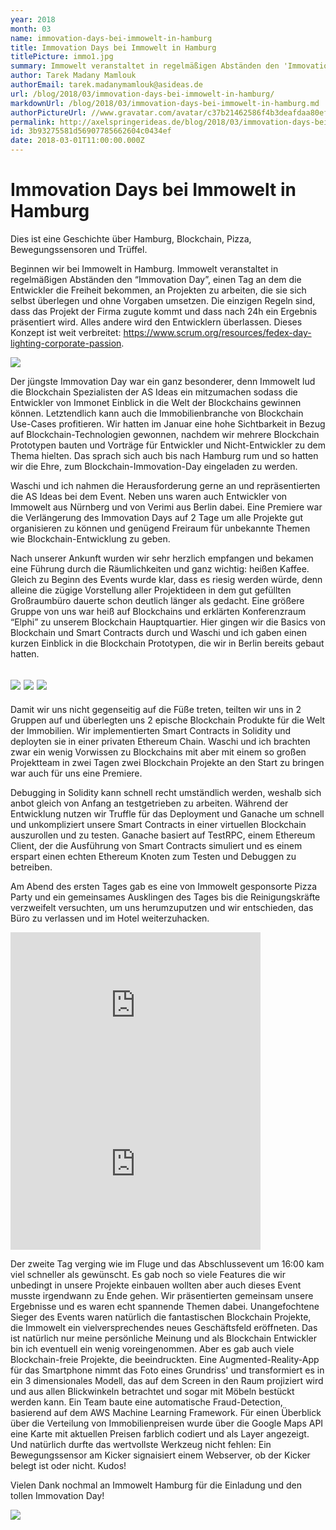 ```yaml
---
year: 2018
month: 03
name: immovation-days-bei-immowelt-in-hamburg
title: Immovation Days bei Immowelt in Hamburg
titlePicture: immo1.jpg
summary: Immowelt veranstaltet in regelmäßigen Abständen den 'Immovation Day', einen Tag an dem die Entwickler die Freiheit bekommen, an Projekten zu arbeiten, die sie sich selbst überlegen und ohne Vorgaben umsetzen. Dieses mal mischten wir von AS Ideas mit und bauten Blockchains für Immobilien.
author: Tarek Madany Mamlouk
authorEmail: tarek.madanymamlouk@asideas.de
url: /blog/2018/03/immovation-days-bei-immowelt-in-hamburg/
markdownUrl: /blog/2018/03/immovation-days-bei-immowelt-in-hamburg.md
authorPictureUrl: //www.gravatar.com/avatar/c37b21462586f4b3deafdaa80ef01503
permalink: http://axelspringerideas.de/blog/2018/03/immovation-days-bei-immowelt-in-hamburg/
id: 3b93275581d56907785662604c0434ef
date: 2018-03-01T11:00:00.000Z
---
```


# Immovation Days bei Immowelt in Hamburg

Dies ist eine Geschichte über Hamburg, Blockchain, Pizza, Bewegungssensoren und Trüffel. 

Beginnen wir bei Immowelt in Hamburg. Immowelt veranstaltet in regelmäßigen Abständen den “Immovation Day”, einen Tag an dem die Entwickler die Freiheit bekommen, an Projekten zu arbeiten, die sie sich selbst überlegen und ohne Vorgaben umsetzen. Die einzigen Regeln sind, dass das Projekt der Firma zugute kommt und dass nach 24h ein Ergebnis präsentiert wird. Alles andere wird den Entwicklern überlassen. Dieses Konzept ist weit verbreitet: https://www.scrum.org/resources/fedex-day-lighting-corporate-passion.

![](immo1.jpg)

Der jüngste Immovation Day war ein ganz besonderer, denn Immowelt lud die Blockchain Spezialisten der AS Ideas ein mitzumachen sodass die Entwickler von Immonet Einblick in die Welt der Blockchains gewinnen können. Letztendlich kann auch die Immobilienbranche von Blockchain Use-Cases profitieren. Wir hatten im Januar eine hohe Sichtbarkeit in Bezug auf Blockchain-Technologien gewonnen, nachdem wir mehrere Blockchain Prototypen bauten und Vorträge für Entwickler und Nicht-Entwickler zu dem Thema hielten. Das sprach sich auch bis nach Hamburg rum und so hatten wir die Ehre, zum Blockchain-Immovation-Day eingeladen zu werden. 

Waschi und ich nahmen die Herausforderung gerne an und repräsentierten die AS Ideas bei dem Event. Neben uns waren auch Entwickler von Immowelt aus Nürnberg und von Verimi aus Berlin dabei. Eine Premiere war die Verlängerung des Immovation Days auf 2 Tage um alle Projekte gut organisieren zu können und genügend Freiraum für unbekannte Themen wie Blockchain-Entwicklung zu geben. 

Nach unserer Ankunft wurden wir sehr herzlich empfangen und bekamen eine Führung durch die Räumlichkeiten und ganz wichtig: heißen Kaffee. Gleich zu Beginn des Events wurde klar, dass es riesig werden würde, denn alleine die zügige Vorstellung aller Projektideen in dem gut gefüllten Großraumbüro dauerte schon deutlich länger als gedacht. Eine größere Gruppe von uns war heiß auf Blockchains und erklärten Konferenzraum “Elphi” zu unserem Blockchain Hauptquartier. Hier gingen wir die Basics von Blockchain und Smart Contracts durch und Waschi und ich gaben einen kurzen Einblick in die Blockchain Prototypen, die wir in Berlin bereits gebaut hatten. 

## ![](immo3.jpg) ![](immo2.jpg) ![](immo5.jpg)

Damit wir uns nicht gegenseitig auf die Füße treten, teilten wir uns in 2 Gruppen auf und überlegten uns 2 epische Blockchain Produkte für die Welt der Immobilien. Wir implementierten Smart Contracts in Solidity und deployten sie in einer privaten Ethereum Chain. Waschi und ich brachten zwar ein wenig Vorwissen zu Blockchains mit aber mit einem so großen Projektteam in zwei Tagen zwei Blockchain Projekte an den Start zu bringen war auch für uns eine Premiere. 

Debugging in Solidity kann schnell recht umständlich werden, weshalb sich anbot gleich von Anfang an testgetrieben zu arbeiten. Während der Entwicklung nutzen wir Truffle für das Deployment und Ganache um schnell und unkompliziert unsere Smart Contracts in einer virtuellen Blockchain auszurollen und zu testen. Ganache basiert auf TestRPC, einem Ethereum Client, der die Ausführung von Smart Contracts simuliert und es einem erspart einen echten Ethereum Knoten zum Testen und Debuggen zu betreiben. 

Am Abend des ersten Tages gab es eine von Immowelt gesponsorte Pizza Party und ein gemeinsames Ausklingen des Tages bis die Reinigungskräfte verzweifelt versuchten, um uns herumzuputzen und wir entschieden, das Büro zu verlassen und im Hotel weiterzuhacken. 

<iframe src="https://docs.google.com/presentation/d/e/2PACX-1vRVPgIhfbyIq_KGTng38B3xP1Ld38xJ7SVsEnB-QM7FZLRgA1iaTsCt1JJaA1O5l0W7LaFd7MxW72yJ/embed?start=false&loop=false&delayms=3000" frameborder="0" width="400" height="254" allowfullscreen="true" mozallowfullscreen="true" webkitallowfullscreen="true"></iframe>
<iframe src="https://docs.google.com/presentation/d/e/2PACX-1vT47bd4Houz4X4MQSp1zTPpcHW9ipOGpfaGSYeM-dSwWzTbWd_9_raZpDm36qGg0XVOcn31rkWZ-c_5/embed?start=false&loop=false&delayms=3000" frameborder="0" width="400" height="254" allowfullscreen="true" mozallowfullscreen="true" webkitallowfullscreen="true"></iframe>

Der zweite Tag verging wie im Fluge und das Abschlussevent um 16:00 kam viel schneller als gewünscht. Es gab noch so viele Features die wir unbedingt in unsere Projekte einbauen wollten aber auch dieses Event musste irgendwann zu Ende gehen. Wir präsentierten gemeinsam unsere Ergebnisse und es waren echt spannende Themen dabei. Unangefochtene Sieger des Events waren natürlich die fantastischen Blockchain Projekte, die Immowelt ein vielversprechendes neues Geschäftsfeld eröffneten. Das ist natürlich nur meine persönliche Meinung und als Blockchain Entwickler bin ich eventuell ein wenig voreingenommen. Aber es gab auch viele Blockchain-freie Projekte, die beeindruckten. Eine Augmented-Reality-App für das Smartphone nimmt das Foto eines Grundriss' und transformiert es in ein 3 dimensionales Modell, das auf dem Screen in den Raum projiziert wird und aus allen Blickwinkeln betrachtet und sogar mit Möbeln bestückt werden kann. Ein Team baute eine automatische Fraud-Detection, basierend auf dem AWS Machine Learning Framework. Für einen Überblick über die Verteilung von Immobilienpreisen wurde über die Google Maps API eine Karte mit aktuellen Preisen farblich codiert und als Layer angezeigt. Und natürlich durfte das wertvollste Werkzeug nicht fehlen: Ein Bewegungssensor am Kicker signaisiert einem Webserver, ob der Kicker belegt ist oder nicht. Kudos!

Vielen Dank nochmal an Immowelt Hamburg für die Einladung und den tollen Immovation Day!

![](immo4.jpg)

